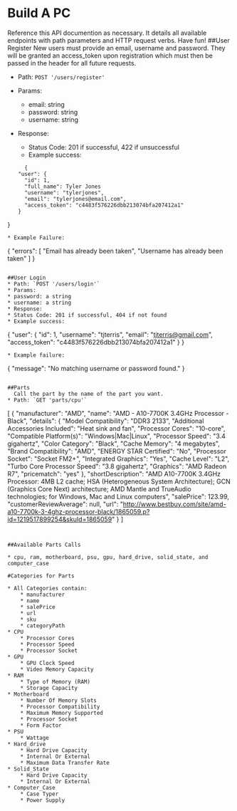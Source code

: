 # Build A PC
Reference this API documention as necessary.  It details all available endpoints with path parameters and HTTP request verbs.  Have fun!
##User Register
	New users must provide an email, username and password. They will be granted an access_token upon registration which must then be passed in the header for all future requests.
* Path: `POST '/users/register'`
* Params:
  * email: string
  * password: string
  * username: string
* Response:
  * Status Code: 201 if successful, 422 if unsuccessful
  * Example success:

  ```
    {
  "user": {
    "id": 1,
    "full_name": Tyler Jones
    "username": "tylerjones",
    "email": "tylerjones@email.com",
    "access_token": "c4483f576226dbb213074bfa207412a1"
  }
}

 ```
* Example Failure:

```
{
"errors": [
  "Email has already been taken",
  "Username has already been taken"
]
}
```

##User Login
* Path: `POST '/users/login'`
* Params:
* password: a string
* username: a string
* Response:
* Status Code: 201 if successful, 404 if not found
* Example success:

```
  {
"user": {
  "id": 1,
  "username": "tjterris",
  "email": "tjterris@gmail.com",
  "access_token": "c4483f576226dbb213074bfa207412a1"
}
}

```
* Example failure:

```
  {
"message": "No matching username or password found."
}
```

##Parts
  Call the part by the name of the part you want.
* Path: `GET 'parts/cpu'`

```
[
	{
	"manufacturer": "AMD",
	"name": "AMD - A10-7700K 3.4GHz Processor - Black",
		"details": {
		  "Model Compatibility": "DDR3 2133",
		  "Additional Accessories Included": "Heat sink and fan",
		  "Processor Cores": "10-core",
		  "Compatible Platform(s)": "Windows|Mac|Linux",
		  "Processor Speed": "3.4 gigahertz",
		  "Color Category": "Black",
		  "Cache Memory": "4 megabytes",
		  "Brand Compatibility": "AMD",
		  "ENERGY STAR Certified": "No",
		  "Processor Socket": "Socket FM2+",
		  "Integrated Graphics": "Yes",
		  "Cache Level": "L2",
		  "Turbo Core Processor Speed": "3.8 gigahertz",
		  "Graphics": "AMD Radeon R7",
		  "pricematch": "yes"
		  },
	"shortDescription": "AMD A10-7700K 3.4GHz Processor: 4MB L2 cache; HSA (Heterogeneous System Architecture); GCN (Graphics Core Next) architecture; AMD Mantle and TrueAudio technologies; for Windows, Mac and Linux computers",
	"salePrice": 123.99,
	"customerReviewAverage": null,
	"url": "http://www.bestbuy.com/site/amd-a10-7700k-3-4ghz-processor-black/1865059.p?id=1219517899254&skuId=1865059"
	}
]
	
```
 
 
##Available Parts Calls
  
* cpu, ram, motherboard, psu, gpu, hard_drive, solid_state, and computer_case

#Categories for Parts

* All Categories contain:
	* manufacturer
	* name
	* salePrice
	* url
	* sku
	* categoryPath
* CPU
	* Processor Cores
	* Processor Speed
	* Processor Socket
* GPU
	* GPU Clock Speed
	* Video Memory Capacity 
* RAM
	* Type of Memory (RAM)
	* Storage Capacity
* Motherboard
	* Number Of Memory Slots
	* Processor Compatibility
	* Maximum Memory Supported
	* Processor Socket
	* Form Factor
* PSU
	* Wattage
* Hard_drive
	* Hard Drive Capacity
	* Internal Or External
	* Maximum Data Transfer Rate
* Solid_State
	* Hard Drive Capacity
	* Internal Or External
* Computer_Case
	* Case Typer
	* Power Supply
	